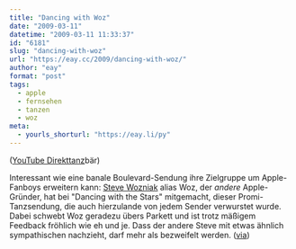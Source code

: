 ```yaml
---
title: "Dancing with Woz"
date: "2009-03-11"
datetime: "2009-03-11 11:33:37"
id: "6181"
slug: "dancing-with-woz"
url: "https://eay.cc/2009/dancing-with-woz/"
author: "eay"
format: "post"
tags:
  - apple
  - fernsehen
  - tanzen
  - woz
meta:
  - yourls_shorturl: "https://eay.li/py"
---
```


 ([YouTube Direkttanz](http://www.youtube.com/watch?v=aoiGJMZjs0o)bär)

Interessant wie eine banale Boulevard-Sendung ihre Zielgruppe um Apple-Fanboys erweitern kann: [Steve Wozniak](http://de.wikipedia.org/wiki/Steve_Wozniak) alias Woz, der _andere_ Apple-Gründer, hat bei "Dancing with the Stars" mitgemacht, dieser Promi-Tanzsendung, die auch hierzulande von jedem Sender verwurstet wurde. Dabei schwebt Woz geradezu übers Parkett und ist trotz mäßigem Feedback fröhlich wie eh und je. Dass der andere Steve mit etwas ähnlich sympathischen nachzieht, darf mehr als bezweifelt werden. ([via](http://www.electrobeans.de/archiv/2009/03/dancing_with_the_stars_-_woz_fegte_ubers_parkett.html))
